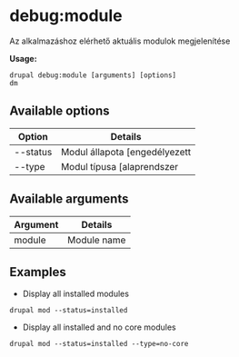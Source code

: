 # debug:module
Az alkalmazáshoz elérhető aktuális modulok megjelenítése

**Usage:**
```
drupal debug:module [arguments] [options]
dm
```

## Available options
Option | Details
-------|-------------
--status | Modul állapota [engedélyezett|tiltott]
--type | Modul típusa [alaprendszer|nem alaprendszer]

## Available arguments
Argument | Details
---------|-------------
module | Module name

## Examples
* Display all installed modules
```
drupal mod --status=installed
```
* Display all installed and no core modules
```
drupal mod --status=installed --type=no-core
```
